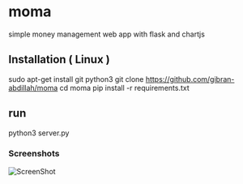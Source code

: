 # moma
simple money management web app with flask and chartjs 

## Installation ( Linux ) 

sudo apt-get install git python3 
git clone https://github.com/gibran-abdillah/moma
cd moma
pip install -r requirements.txt 

## run

python3 server.py 

### Screenshots

![ScreenShot](https://raw.github.com/gibran-abdillah/moma/main/screenshot.jpg)

